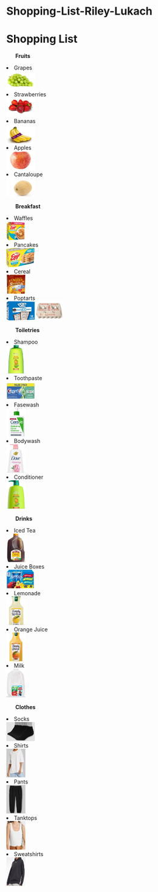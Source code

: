 # Shopping-List-Riley-Lukach
<!DOCTYPE html>
<html>
  <body>
    <h1>Shopping List</h1>
    <ul><strong>Fruits</strong></ul>
    <li>Grapes</li>
    <a href="https://www.target.com/p/extra-large-green-seedless-grapes-1-5lb-bag/-/A-15013624"><img src="grapes.png.png" alt="grapes" width="75" height="50"></a>
    <li>Strawberries</li>
    <a href="https://www.target.com/p/strawberries-1lb/-/A-13208903"><img src="strawberries.png.png" alt="strawberries" width="75" height="50"></a>
    <li>Bananas</li>
    <a href="https://www.target.com/p/organic-bananas-2lb-good-38-gather-8482/-/A-85759852#lnk=sametab"><img src="bananas.png.png" alt="bananas" width="75" height="50"></a>
    <li>Apples</li>
    <a href="https://www.target.com/p/honeycrisp-apple-each/-/A-31167786#lnk=sametab"><img src="apples.png.png" alt="apples" width="75" height="50"></a>
    <li>Cantaloupe</li>
    <a href="https://www.target.com/p/cantaloupe-each/-/A-15013939"><img src="cantaloupe.png.png" alt="cantaloupe" width="75" height="50"></a>
    <br>
    <ul><strong>Breakfast</strong></ul>
    <li>Waffles</li>
    <a href="https://www.target.com/p/kellogg-s-eggo-buttermilk-frozen-waffles/-/A-88826228?preselect=13190251#lnk=sametab"><img src="waffles.png.png" alt="waffles" width="50" height="50"></a>
    <li>Pancakes</li>
    <a href="https://www.target.com/p/kellogg-s-eggo-frozen-buttermilk-pancakes/-/A-88827017?preselect=13189239#lnk=sametab"><img src="pancakes.png.png" alt="pancakes" width="75" height="50"></a>
    <li>Cereal</li>
    <a href="https://www.target.com/p/general-mills-cheerios-honey-nut-cereal/-/A-89089767?preselect=81875234#lnk=sametab"><img src="cereal.png.png" alt="cereal" width="50" height="50"></a>
    <li>Poptarts</li>
    <a href="https://www.target.com/p/pop-tarts-frosted-cookies-38-cr-232-me-pastries-12ct-20-3oz/-/A-14895490#lnk=sametab"><img src="poptart.png.png" alt="poptart" width="75" height="50></a>
                                                                                                                              <li>Eggs</li>  
  <a href="https://www.target.com/p/grade-a-large-eggs-12ct-good-38-gather-8482-packaging-may-vary/-/A-14713534#lnk=sametab"><img src="eggs.png.png" alt="eggs" width="75" height="50"></a>
    <br>
    <ul><strong>Toiletries</strong></ul>
    <li>Shampoo</li>
    <a href="https://www.target.com/p/garnier-fructis-sleek-shine-fortifying-shampoo-for-frizzy-hair/-/A-51340316?preselect=14656270#lnk=sametab"><img src="shampoo.png.png" alt="shampoo" width="50" height="75"></a>
    <li>Toothpaste</li>
    <a href="https://www.target.com/p/crest-scope-complete-whitening-toothpaste-minty-fresh/-/A-79146944?preselect=14366454#lnk=sametab"><img src="toothpaste.png.png" alt="toothpaste" width="75" height="50"></a>
    <li>Fasewash</li>
    <a href="https://www.target.com/p/cerave-face-wash-hydrating-facial-cleanser-for-normal-to-dry-skin/-/A-81616326?preselect=51148016#lnk=sametab"><img src="facewash.png.png" alt="facewash" width="50" height="75"></a>
    <li>Bodywash</li>
    <a href="https://www.target.com/p/dove-beauty-renewing-body-wash-pump-peony-38-rose-oil-30-6-fl-oz/-/A-52732813#lnk=sametab"><img src="bodywash.png.png" alt="bodywash" width="50" height="75"></a>
    <li>Conditioner</li>
    <a href="https://www.target.com/p/garnier-fructis-sleek-shine-smoothing-conditioner-for-frizzy-hair/-/A-51340265?preselect=14656271#lnk=sametab"><img src="conditioner.png.png" alt="conditioner" width="50" height="75"></a>
    <br>
    <ul><strong>Drinks</strong></ul>
    <li>Iced Tea</li>
    <a href="https://www.target.com/p/turkey-hill-lemon-flavored-iced-tea-128-fl-oz/-/A-47103997#lnk=sametab"><img src="icedtea.png.png" alt="icedtea" width="50" height="75"></a>
    <li>Juice Boxes</li>
    <a href="https://www.target.com/p/capri-sun-variety-pack-30pk-6-fl-oz-pouches/-/A-54341198#lnk=sametab"><img src="juiceboxes.png.png" alt="juiceboxes" width="75" height="50"></a>
    <li>Lemonade</li>
    <a href="https://www.target.com/p/simply-lemonade-52-fl-oz/-/A-13183166#lnk=sametab"><img src="lemonade.png.png" alt="lemonade" width="50" height="75"></a>
    <li>Orange Juice</li>
    <a href="https://www.target.com/p/simply-orange-pulp-free-juice-52-fl-oz/-/A-13183052"><img src="orangejuice.png.png" alt="orangejuice" width="50" height="75"></a>
    <li>Milk</li>
    <a href="https://www.target.com/p/lehigh-valley-whole-milk-1gal/-/A-81585043#lnk=sametab"><img src="milk.png.png" alt="milk" width="50" height="75"></a>
    <br>
    <ul><strong>Clothes</strong></ul>
    <li>Socks</li>
      <a href="https://www.target.com/p/hanes-red-label-men-s-8pk-low-cut-socks-with-freshiq/-/A-53448079?preselect=51984066#lnk=sametab"><img src="socks.png.png" alt="socks" width="75" height="50"></a>
    <li>Shirts</li>
    <a href="https://www.target.com/p/women-s-short-sleeve-relaxed-fit-t-shirt-wild-fable/-/A-87277794?preselect=86972970#lnk=sametab"><img src="shirt.png.png" alt="shirt" width="50" height="75"></a>
    <li>Pants</li>
    <a href="https://www.target.com/p/women-s-high-rise-fleece-sweatpants-wild-fable/-/A-84167201?preselect=83873966#lnk=sametab"><img src="pants.png.png" alt="pants" width="50" height="75"></a>
    <li>Tanktops</li>
    <a href="https://www.target.com/p/women-s-slim-fit-tank-top-a-new-day/-/A-87277759?preselect=87213537#lnk=sametab)https://www.target.com/p/women-s-slim-fit-tank-top-a-new-day/-/A-87277759?preselect=87213537#lnk=sametab"><img src="tanktop.png.png" alt="tanktop" width="50" height="75"></a>
    <li>Sweatshirts</li>
<a href="https://www.target.com/p/reebok-lux-oversized-hoodie-womens/-/A-86699552?preselect=86699565#lnk=sametab"><img src="sweatshirt.png.png" alt="sweatshirt" width="50" height="75"></a>
